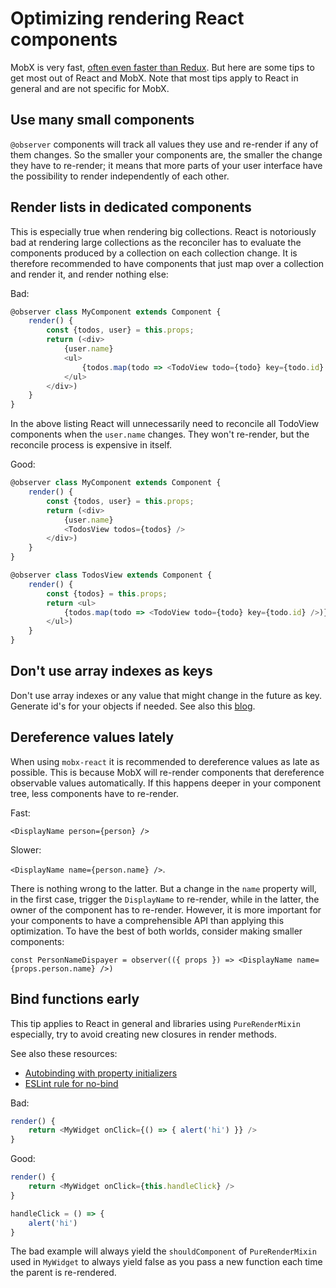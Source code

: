 # Optimizing rendering React components

MobX is very fast, [often even faster than Redux](https://twitter.com/mweststrate/status/718444275239882753). But here are some tips to get most out of React and MobX. Note that most tips apply to React in general and are not specific for MobX.

## Use many small components

`@observer` components will track all values they use and re-render if any of them changes.
So the smaller your components are, the smaller the change they have to re-render; it means that more parts of your user interface have the possibility to render independently of each other.

## Render lists in dedicated components

This is especially true when rendering big collections.
React is notoriously bad at rendering large collections as the reconciler has to evaluate the components produced by a collection on each collection change.
It is therefore recommended to have components that just map over a collection and render it, and render nothing else:

Bad:

```javascript
@observer class MyComponent extends Component {
    render() {
        const {todos, user} = this.props;
        return (<div>
            {user.name}
            <ul>
                {todos.map(todo => <TodoView todo={todo} key={todo.id} />)}
            </ul>
        </div>)
    }
}
```

In the above listing React will unnecessarily need to reconcile all TodoView components when the `user.name` changes. They won't re-render, but the reconcile process is expensive in itself.

Good:

```javascript
@observer class MyComponent extends Component {
    render() {
        const {todos, user} = this.props;
        return (<div>
            {user.name}
            <TodosView todos={todos} />
        </div>)
    }
}

@observer class TodosView extends Component {
    render() {
        const {todos} = this.props;
        return <ul>
            {todos.map(todo => <TodoView todo={todo} key={todo.id} />)}
        </ul>)
    }
}
```

## Don't use array indexes as keys

Don't use array indexes or any value that might change in the future as key. Generate id's for your objects if needed.
See also this [blog](https://medium.com/@robinpokorny/index-as-a-key-is-an-anti-pattern-e0349aece318).

## Dereference values lately

When using `mobx-react` it is recommended to dereference values as late as possible.
This is because MobX will re-render components that dereference observable values automatically.
If this happens deeper in your component tree, less components have to re-render.

Fast:

`<DisplayName person={person} />`

Slower:

`<DisplayName name={person.name} />`.

There is nothing wrong to the latter.
But a change in the `name` property will, in the first case, trigger the `DisplayName` to re-render, while in the latter, the owner of the component has to re-render.
However, it is more important for your components to have a comprehensible API than applying this optimization.
To have the best of both worlds, consider making smaller components:

`const PersonNameDispayer = observer(({ props }) => <DisplayName name={props.person.name} />)`

## Bind functions early

This tip applies to React in general and libraries using `PureRenderMixin` especially, try to avoid creating new closures in render methods.

See also these resources:
* [Autobinding with property initializers](https://facebook.github.io/react/blog/2015/01/27/react-v0.13.0-beta-1.html#autobinding)
* [ESLint rule for no-bind](https://github.com/yannickcr/eslint-plugin-react/blob/master/docs/rules/jsx-no-bind.md)


Bad:

```javascript
render() {
    return <MyWidget onClick={() => { alert('hi') }} />
}
```

Good:

```javascript
render() {
    return <MyWidget onClick={this.handleClick} />
}

handleClick = () => {
    alert('hi')
}
```

The bad example will always yield the `shouldComponent` of `PureRenderMixin` used in `MyWidget` to always yield false as you pass a new function each time the parent is re-rendered.
